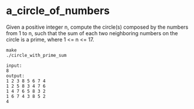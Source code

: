 # a_circle_of_numbers
Given a positive integer n, compute the circle(s) composed by the numbers from 1 to n, such that the sum of each two neighboring numbers on the circle is a prime, where 1 &lt;= n &lt;= 17.

```
make
./circle_with_prime_sum

input:
8
output:
1 2 3 8 5 6 7 4
1 2 5 8 3 4 7 6
1 4 7 6 5 8 3 2
1 6 7 4 3 8 5 2
4
```
